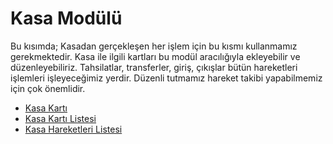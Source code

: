 # Kasa Modülü

Bu kısımda; Kasadan gerçekleşen her işlem için bu kısmı kullanmamız gerekmektedir. 
Kasa ile ilgili kartları bu modül aracılığıyla ekleyebilir ve düzenleyebiliriz.
Tahsilatlar, transferler, giriş, çıkışlar bütün hareketleri işlemleri işleyeceğimiz yerdir. 
Düzenli tutmamız hareket takibi yapabilmemiz için çok önemlidir.

- [Kasa Kartı](/Kasa/KasaKarti.md "Kasa Kartı")
- [Kasa Kartı Listesi](/Kasa/KasaKatiListesi.md "Kasa Kartı Listesi")
- [Kasa Hareketleri Listesi](/Kasa/KasaHareketleriListesi.md "Kasa Hareketleri Listesi")
